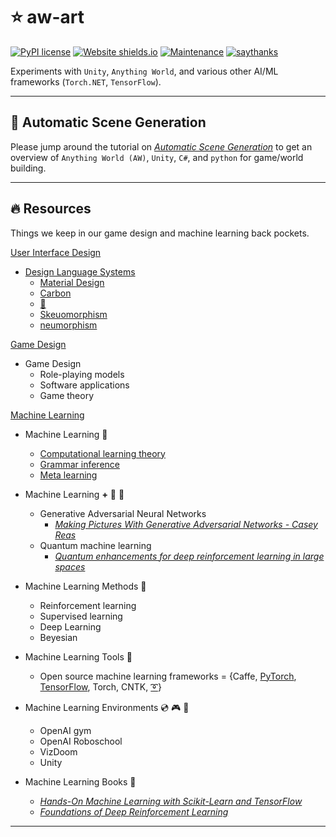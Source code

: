 # :star: aw-art
[![PyPI license](https://img.shields.io/pypi/l/ansicolortags.svg)](https://pypi.python.org/pypi/ansicolortags/) [![Website shields.io](https://img.shields.io/website-up-down-green-red/http/shields.io.svg)](http://shields.io/) 
[![Maintenance](https://img.shields.io/badge/Maintained%3F-yes-green.svg)](https://GitHub.com/Naereen/StrapDown.js/graphs/commit-activity) [![saythanks](https://img.shields.io/badge/say-thanks-ff69b4.svg)](https://saythanks.io/to/kennethreitz)

Experiments with `Unity`, `Anything World`, and various other AI/ML frameworks (`Torch.NET`, `TensorFlow`). 

---
## :star2: Automatic Scene Generation
Please jump around the tutorial on [_Automatic Scene Generation_](main_tutorial.md) to get an overview of `Anything World (AW)`, `Unity`, `C#`, and `python` for game/world building.

---
## :fire: Resources
Things we keep in our game design and machine learning back pockets.

[User Interface Design](https://en.wikipedia.org/wiki/User_interface)

* [Design Language Systems](https://uxplanet.org/design-language-system-d438f4aa30e0)
    * [Material Design](https://material.io/design/)
    * [Carbon](https://www.carbondesignsystem.com/)
    * [:apple:](https://developer.apple.com/design/human-interface-guidelines/)
    * [Skeuomorphism](https://en.wikipedia.org/wiki/Skeuomorph)
    * [neumorphism](https://medium.com/@artofofiare/neumorphism-the-right-way-a-2020-design-trend-386e6a09040a)
    

[Game Design](https://en.wikipedia.org/wiki/Game_design)

* Game Design
    * Role-playing models
    * Software applications
    * Game theory

[Machine Learning](https://en.wikipedia.org/wiki/Outline_of_machine_learning)

* Machine Learning  🧠
    * [Computational learning theory](https://en.wikipedia.org/wiki/Computational_learning_theory)
    * [Grammar inference](https://en.wikipedia.org/wiki/Grammar_induction)
    * [Meta learning]()


* Machine Learning __+__  🧠 🧠    
    * Generative Adversarial Neural Networks
        * [_Making Pictures With Generative Adversarial Networks - Casey Reas_](https://www.anteism.com/shop/making-pictures-with-generative-adversarial-networks-casey-reas)
    * Quantum machine learning
        * [_Quantum enhancements for deep reinforcement learning in large spaces_](https://arxiv.org/abs/1910.12760)

* Machine Learning Methods :fishing_pole_and_fish:
    * Reinforcement learning
    * Supervised learning
    * Deep Learning
    * Beyesian

* Machine Learning Tools :wrench:

    * Open source machine learning frameworks = {Caffe, [PyTorch](https://pytorch.org/), [TensorFlow](https://www.tensorflow.org/), Torch, CNTK, [:curly_loop:](https://slm-lab.gitbook.io/slm-lab/)}

* Machine Learning Environments :cd: :video_game: :space_invader:
    * OpenAI gym
    * OpenAI Roboschool
    * VizDoom
    * Unity

* Machine Learning Books :book:
    * [_Hands-On Machine Learning with Scikit-Learn and TensorFlow_](https://www.amazon.com/Hands-Machine-Learning-Scikit-Learn-TensorFlow/dp/1491962291)  
    * [_Foundations of Deep Reinforcement Learning_](https://www.amazon.com/Deep-Reinforcement-Learning-Python-Hands/dp/0135172381)

 ---
